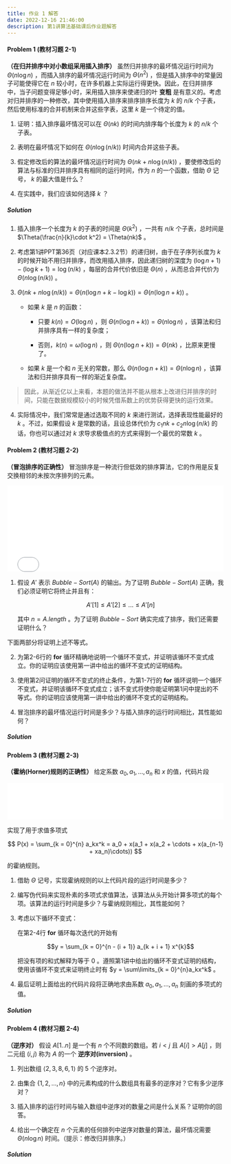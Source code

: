 ```yaml
---
title: 作业 1 解答
date: 2022-12-16 21:46:00
description: 第1讲算法基础课后作业题解答
---
```


#### Problem 1 (教材习题 2-1)

**（在归并排序中对小数组采用插入排序）** 虽然归并排序的最坏情况运行时间为 $\Theta(n\log n)$ ，而插入排序的最坏情况运行时间为 $\Theta(n^2)$ ，但是插入排序中的常量因子可能使得它在 $n$ 较小时，在许多机器上实际运行得更快。因此，在归并排序中，当子问题变得足够小时，采用插入排序来使递归的叶 **变粗** 是有意义的。考虑对归并排序的一种修改，其中使用插入排序来排序排序长度为 $k$ 的 $n / k$ 个子表，然后使用标准的合并机制来合并这些字表，这里 $k$ 是一个待定的值。

1. 证明：插入排序最坏情况可以在 $\Theta(nk)$ 的时间内排序每个长度为 $k$ 的 $n / k$ 个子表。

2. 表明在最坏情况下如何在 $\Theta(n\log(n/k))$ 时间内合并这些子表。

3. 假定修改后的算法的最坏情况运行时间为 $\Theta(nk + n\log(n/k))$ ，要使修改后的算法与标准的归并排序具有相同的运行时间，作为 $n$ 的一个函数，借助 $\Theta$ 记号， $k$ 的最大值是什么？

4. 在实践中，我们应该如何选择 $k$ ？

##### Solution

1. 插入排序一个长度为 $k$ 的子表的时间是 $\Theta(k^2)$ ，一共有 $n / k$ 个子表，总时间是 $\Theta(\frac{n}{k}\cdot k^2) = \Theta(nk)$ 。

2. 考虑第1讲PPT第36页（对应课本2.3.2节）的递归树，由于在子序列长度为 $k$ 的时候开始不用归并排序，而改用插入排序，因此递归树的深度为 $(\log n + 1) - (\log k + 1) = \log(n/k)$ ，每层的合并代价依旧是 $\Theta(n)$ ，从而总合并代价为 $\Theta(n\log(n/k))$ 。

3. $\Theta(nk + n\log(n/k)) = \Theta(n(\log n + k - \log k)) = \Theta(n(\log n + k))$ 。

    - 如果 $k$ 是 $n$ 的函数：

        - 只要 $k(n) = O(\log n)$ ，则 $\Theta(n(\log n + k)) = \Theta(n\log n)$ ，该算法和归并排序具有一样的复杂度；

        - 否则，$k(n) = \omega(\log n)$ ，则 $\Theta(n(\log n + k)) = \Theta(nk)$ ，比原来更慢了。

    - 如果 $k$ 是一个和 $n$ 无关的常数，那么 $\Theta(n(\log n + k)) = \Theta(n\log n)$ ，该算法和归并排序具有一样的渐近复杂度。

> 因此，从渐近亿以上来看，本题的做法并不能从根本上改进归并排序的时间，只能在数据规模较小的时候凭借系数上的优势获得更快的运行效果。

4. 实际情况中，我们常常是通过选取不同的 $k$ 来进行测试，选择表现性能最好的 $k$ 。不过，如果假设 $k$ 是常数的话，且设总体代价为 $c_1nk + c_2n\log(n/k)$ 的话，你也可以通过对 $k$ 求导求极值点的方式来得到一个最优的常数 $k$ 。

#### Problem 2 (教材习题 2-2)

**（冒泡排序的正确性）** 冒泡排序是一种流行但低效的排序算法，它的作用是反复交换相邻的未按次序排列的元素。

<iframe src="/pseudocode/week1/bubble-sort.html" frameborder="no" marginwidth="0" width="100%" height="200px" marginheight="0" scrolling="auto"></iframe>

1. 假设 $A'$ 表示 $Bubble-Sort(A)$ 的输出。为了证明 $Bubble-Sort(A)$ 正确，我们必须证明它将终止并且有：

    $$A'[1] \le A'[2] \le ... \le A'[n]$$

    其中 $n = A.length$ 。为了证明 $Bubble-Sort$ 确实完成了排序，我们还需要证明什么？

下面两部分将证明上述不等式。

2. 为第2-6行的 **for** 循环精确地说明一个循环不变式，并证明该循环不变式成立。你的证明应该使用第一讲中给出的循环不变式的证明结构。

3. 使用第2问证明的循环不变式的终止条件，为第1-7行的 **for** 循环说明一个循环不变式，并证明该循环不变式成立；该不变式将使你能证明第1问中提出的不等式。你的证明应该使用第一讲中给出的循环不变式的证明结构。

4. 冒泡排序的最坏情况运行时间是多少？与插入排序的运行时间相比，其性能如何？

##### Solution



#### Problem 3 (教材习题 2-3)

**（霍纳(Horner)规则的正确性）** 给定系数 $a_0, a_1, ..., a_n$ 和 $x$ 的值，代码片段

<iframe src="/pseudocode/week1/horner.html" frameborder="no" marginwidth="0" width="100%" height="85px" marginheight="0" scrolling="auto"></iframe>

实现了用于求值多项式

$$
P(x) = \sum_{k = 0}^{n} a_kx^k = a_0 + x(a_1 + x(a_2 + \cdots + x(a_{n-1} + xa_n)\cdots))
$$

的霍纳规则。

1. 借助 $\Theta$ 记号，实现霍纳规则的以上代码片段的运行时间是多少？

2. 编写伪代码来实现朴素的多项式求值算法，该算法从头开始计算多项式的每个项。该算法的运行时间是多少？与霍纳规则相比，其性能如何？

3. 考虑以下循环不变式：

    在第2-4行 **for** 循环每次迭代的开始有

    $$y = \sum_{k = 0}^{n - (i + 1)} a_{k + i + 1} x^{k}$$

    把没有项的和式解释为等于 $0$ 。遵照第1讲中给出的循环不变式证明的结构，使用该循环不变式来证明终止时有 $y = \sum\limits_{k = 0}^{n}a_kx^k$ 。

4. 最后证明上面给出的代码片段将正确地求由系数 $a_0, a_1, ..., a_n$ 刻画的多项式的值。

##### Solution


#### Problem 4 (教材习题 2-4)

**（逆序对）** 假设 $A[1..n]$ 是一个有 $n$ 个不同数的数组。若 $i < j$ 且 $A[i] > A[j]$ ，则二元组 $(i, j)$ 称为 $A$ 的一个 **逆序对(inversion)** 。

1. 列出数组 $\langle2, 3, 8, 6, 1\rangle$ 的 $5$ 个逆序对。

2. 由集合 $\{1, 2, ..., n\}$ 中的元素构成的什么数组具有最多的逆序对？它有多少逆序对？

3. 插入排序的运行时间与输入数组中逆序对的数量之间是什么关系？证明你的回答。

4. 给出一个确定在 $n$ 个元素的任何排列中逆序对数量的算法，最坏情况需要 $\Theta(n\log n)$ 时间。（提示：修改归并排序。）


##### Solution


